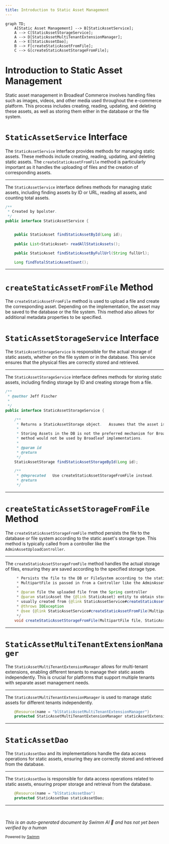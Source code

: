 ```yaml
---
title: Introduction to Static Asset Management
---
```

```mermaid
graph TD;
    A[Static Asset Management] --> B[StaticAssetService];
    A --> C[StaticAssetStorageService];
    A --> D[StaticAssetMultiTenantExtensionManager];
    A --> E[StaticAssetDao];
    B --> F[createStaticAssetFromFile];
    C --> G[createStaticAssetStorageFromFile];
```

# Introduction to Static Asset Management

Static asset management in Broadleaf Commerce involves handling files such as images, videos, and other media used throughout the e-commerce platform. This process includes creating, reading, updating, and deleting these assets, as well as storing them either in the database or the file system.

# <SwmToken path="admin/broadleaf-contentmanagement-module/src/main/java/org/broadleafcommerce/cms/file/service/StaticAssetService.java" pos="32:4:4" line-data="public interface StaticAssetService {">`StaticAssetService`</SwmToken> Interface

The <SwmToken path="admin/broadleaf-contentmanagement-module/src/main/java/org/broadleafcommerce/cms/file/service/StaticAssetService.java" pos="32:4:4" line-data="public interface StaticAssetService {">`StaticAssetService`</SwmToken> interface provides methods for managing static assets. These methods include creating, reading, updating, and deleting static assets. The <SwmToken path="admin/broadleaf-contentmanagement-module/src/main/java/org/broadleafcommerce/cms/file/service/StaticAssetStorageService.java" pos="117:15:15" line-data="     * usually created from {@link StaticAssetService#createStaticAssetFromFile(MultipartFile, Map)}">`createStaticAssetFromFile`</SwmToken> method is particularly important as it handles the uploading of files and the creation of corresponding assets.

<SwmSnippet path="/admin/broadleaf-contentmanagement-module/src/main/java/org/broadleafcommerce/cms/file/service/StaticAssetService.java" line="29">

---

The <SwmToken path="admin/broadleaf-contentmanagement-module/src/main/java/org/broadleafcommerce/cms/file/service/StaticAssetService.java" pos="32:4:4" line-data="public interface StaticAssetService {">`StaticAssetService`</SwmToken> interface defines methods for managing static assets, including finding assets by ID or URL, reading all assets, and counting total assets.

```java
/**
 * Created by bpolster.
 */
public interface StaticAssetService {


    public StaticAsset findStaticAssetById(Long id);
    
    public List<StaticAsset> readAllStaticAssets();

    public StaticAsset findStaticAssetByFullUrl(String fullUrl);

    Long findTotalStaticAssetCount();

```

---

</SwmSnippet>

# <SwmToken path="admin/broadleaf-contentmanagement-module/src/main/java/org/broadleafcommerce/cms/file/service/StaticAssetStorageService.java" pos="117:15:15" line-data="     * usually created from {@link StaticAssetService#createStaticAssetFromFile(MultipartFile, Map)}">`createStaticAssetFromFile`</SwmToken> Method

The <SwmToken path="admin/broadleaf-contentmanagement-module/src/main/java/org/broadleafcommerce/cms/file/service/StaticAssetStorageService.java" pos="117:15:15" line-data="     * usually created from {@link StaticAssetService#createStaticAssetFromFile(MultipartFile, Map)}">`createStaticAssetFromFile`</SwmToken> method is used to upload a file and create the corresponding asset. Depending on the implementation, the asset may be saved to the database or the file system. This method also allows for additional metadata properties to be specified.

# <SwmToken path="admin/broadleaf-contentmanagement-module/src/main/java/org/broadleafcommerce/cms/file/service/StaticAssetStorageService.java" pos="33:4:4" line-data="public interface StaticAssetStorageService {">`StaticAssetStorageService`</SwmToken> Interface

The <SwmToken path="admin/broadleaf-contentmanagement-module/src/main/java/org/broadleafcommerce/cms/file/service/StaticAssetStorageService.java" pos="33:4:4" line-data="public interface StaticAssetStorageService {">`StaticAssetStorageService`</SwmToken> is responsible for the actual storage of static assets, whether on the file system or in the database. This service ensures that the physical files are correctly stored and retrieved.

<SwmSnippet path="/admin/broadleaf-contentmanagement-module/src/main/java/org/broadleafcommerce/cms/file/service/StaticAssetStorageService.java" line="29">

---

The <SwmToken path="admin/broadleaf-contentmanagement-module/src/main/java/org/broadleafcommerce/cms/file/service/StaticAssetStorageService.java" pos="33:4:4" line-data="public interface StaticAssetStorageService {">`StaticAssetStorageService`</SwmToken> interface defines methods for storing static assets, including finding storage by ID and creating storage from a file.

```java
/**
 * @author Jeff Fischer
 *
 */
public interface StaticAssetStorageService {

    /**
     * Returns a StaticAssetStorage object.   Assumes that the asset is stored in the Database.
     * 
     * Storing Assets in the DB is not the preferred mechanism for Broadleaf as of 3.0 so in most cases, this 
     * method would not be used by Broadleaf implementations.
     * 
     * @param id
     * @return
     */
    StaticAssetStorage findStaticAssetStorageById(Long id);

    /**
     * @deprecated   Use createStaticAssetStorageFromFile instead.
     * @return
     */
```

---

</SwmSnippet>

# <SwmToken path="admin/broadleaf-contentmanagement-module/src/main/java/org/broadleafcommerce/cms/file/service/StaticAssetStorageService.java" pos="47:8:8" line-data="     * @deprecated   Use createStaticAssetStorageFromFile instead.">`createStaticAssetStorageFromFile`</SwmToken> Method

The <SwmToken path="admin/broadleaf-contentmanagement-module/src/main/java/org/broadleafcommerce/cms/file/service/StaticAssetStorageService.java" pos="47:8:8" line-data="     * @deprecated   Use createStaticAssetStorageFromFile instead.">`createStaticAssetStorageFromFile`</SwmToken> method persists the file to the database or file system according to the static asset's storage type. This method is typically called from a controller like the <SwmToken path="admin/broadleaf-contentmanagement-module/src/main/java/org/broadleafcommerce/cms/file/service/StaticAssetStorageService.java" pos="113:21:21" line-data="     * MultipartFile is passed in from a Controller like the AdminAssetUploadController ">`AdminAssetUploadController`</SwmToken>.

<SwmSnippet path="/admin/broadleaf-contentmanagement-module/src/main/java/org/broadleafcommerce/cms/file/service/StaticAssetStorageService.java" line="112">

---

The <SwmToken path="admin/broadleaf-contentmanagement-module/src/main/java/org/broadleafcommerce/cms/file/service/StaticAssetStorageService.java" pos="121:3:3" line-data="    void createStaticAssetStorageFromFile(MultipartFile file, StaticAsset staticAsset) throws IOException;">`createStaticAssetStorageFromFile`</SwmToken> method handles the actual storage of files, ensuring they are saved according to the specified storage type.

```java
     * Persists the file to the DB or FileSystem according to the staticAsset's StorageType. Typically, the 
     * MultipartFile is passed in from a Controller like the AdminAssetUploadController 
     *  
     * @param file the uploaded file from the Spring controller
     * @param staticAsset the {@link StaticAsset} entity to obtain storage information from like file size and the file name,
     * usually created from {@link StaticAssetService#createStaticAssetFromFile(MultipartFile, Map)}
     * @throws IOException
     * @see {@link StaticAssetService#createStaticAssetFromFile(MultipartFile, Map)}
     */
    void createStaticAssetStorageFromFile(MultipartFile file, StaticAsset staticAsset) throws IOException;
```

---

</SwmSnippet>

# <SwmToken path="admin/broadleaf-contentmanagement-module/src/main/java/org/broadleafcommerce/cms/file/service/StaticAssetServiceImpl.java" pos="86:3:3" line-data="    protected StaticAssetMultiTenantExtensionManager staticAssetExtensionManager;">`StaticAssetMultiTenantExtensionManager`</SwmToken>

The <SwmToken path="admin/broadleaf-contentmanagement-module/src/main/java/org/broadleafcommerce/cms/file/service/StaticAssetServiceImpl.java" pos="86:3:3" line-data="    protected StaticAssetMultiTenantExtensionManager staticAssetExtensionManager;">`StaticAssetMultiTenantExtensionManager`</SwmToken> allows for multi-tenant extensions, enabling different tenants to manage their static assets independently. This is crucial for platforms that support multiple tenants with separate asset management needs.

<SwmSnippet path="/admin/broadleaf-contentmanagement-module/src/main/java/org/broadleafcommerce/cms/file/service/StaticAssetServiceImpl.java" line="85">

---

The <SwmToken path="admin/broadleaf-contentmanagement-module/src/main/java/org/broadleafcommerce/cms/file/service/StaticAssetServiceImpl.java" pos="86:3:3" line-data="    protected StaticAssetMultiTenantExtensionManager staticAssetExtensionManager;">`StaticAssetMultiTenantExtensionManager`</SwmToken> is used to manage static assets for different tenants independently.

```java
    @Resource(name = "blStaticAssetMultiTenantExtensionManager")
    protected StaticAssetMultiTenantExtensionManager staticAssetExtensionManager;
```

---

</SwmSnippet>

# <SwmToken path="admin/broadleaf-contentmanagement-module/src/main/java/org/broadleafcommerce/cms/file/service/StaticAssetServiceImpl.java" pos="77:3:3" line-data="    protected StaticAssetDao staticAssetDao;">`StaticAssetDao`</SwmToken>

The <SwmToken path="admin/broadleaf-contentmanagement-module/src/main/java/org/broadleafcommerce/cms/file/service/StaticAssetServiceImpl.java" pos="77:3:3" line-data="    protected StaticAssetDao staticAssetDao;">`StaticAssetDao`</SwmToken> and its implementations handle the data access operations for static assets, ensuring they are correctly stored and retrieved from the database.

<SwmSnippet path="/admin/broadleaf-contentmanagement-module/src/main/java/org/broadleafcommerce/cms/file/service/StaticAssetServiceImpl.java" line="76">

---

The <SwmToken path="admin/broadleaf-contentmanagement-module/src/main/java/org/broadleafcommerce/cms/file/service/StaticAssetServiceImpl.java" pos="77:3:3" line-data="    protected StaticAssetDao staticAssetDao;">`StaticAssetDao`</SwmToken> is responsible for data access operations related to static assets, ensuring proper storage and retrieval from the database.

```java
    @Resource(name = "blStaticAssetDao")
    protected StaticAssetDao staticAssetDao;
```

---

</SwmSnippet>

&nbsp;

*This is an auto-generated document by Swimm AI 🌊 and has not yet been verified by a human*

<SwmMeta version="3.0.0" repo-id="Z2l0aHViJTNBJTNBQnJvYWRsZWFmQ29tbWVyY2UtZGVtby1uZXclM0ElM0FTd2ltbS1EZW1v" repo-name="BroadleafCommerce-demo-new" doc-type="overview"><sup>Powered by [Swimm](/)</sup></SwmMeta>
